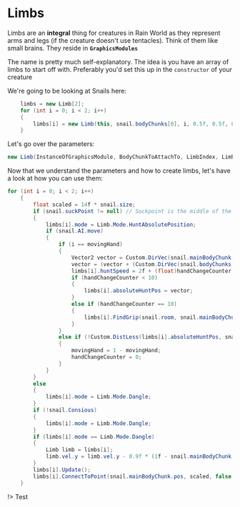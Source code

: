 # Limbs
Limbs are an **integral** thing for creatures in Rain World as they represent arms and legs (if the creature doesn't use tentacles). Think of them like small brains. They reside in **`GraphicsModules`**


The name is pretty much self-explanatory. The idea is you have an array of limbs to start off with. Preferably you'd set this up in the `constructor` of your creature


We're going to be looking at Snails here:

```cs
	limbs = new Limb[2];
	for (int i = 0; i < 2; i++)
	{
		limbs[i] = new Limb(this, snail.bodyChunks[0], i, 0.5f, 0.5f, 0.98f, 5f, 0.5f);
	}
```

Let's go over the parameters:
```cs
new Limb(InstanceOfGraphicsModule, BodyChunkToAttachTo, LimbIndex, LimbRadius, SurfaceFriction, AirFriction, DefaultHuntSpeed, DefaultQuickness);
```

Now that we understand the parameters and how to create limbs, let's have a look at how you can use them:

```cs
for (int i = 0; i < 2; i++)
	{
		float scaled = 14f * snail.size;
		if (snail.suckPoint != null) // Suckpoint is the middle of the tile the snail is currently on
		{
			limbs[i].mode = Limb.Mode.HuntAbsolutePosition;
			if (snail.AI.move)
			{
				if (i == movingHand)
				{
					Vector2 vector = Custom.DirVec(snail.mainBodyChunk.lastLastPos, snail.suckPoint.Value);
					vector = (vector + (Custom.DirVec(snail.bodyChunks[1].pos, snail.bodyChunks[0].pos) + Custom.PerpendicularVector((snail.bodyChunks[1].pos - snail.bodyChunks[0].pos).normalized) * 0.5f * ((i == 0) ? (-1f) : 1f))).normalized * scaled * 0.9f + snail.suckPoint.Value;
					limbs[i].huntSpeed = 2f + (float)handChangeCounter;
					if (handChangeCounter < 10)
					{
						limbs[i].absoluteHuntPos = vector;
					}
					else if (handChangeCounter == 10)
					{
						limbs[i].FindGrip(snail.room, snail.mainBodyChunk.pos, limbs[i].pos, scaled * 0.9f, vector, 2, 2, true);
					}
				}
				else if (!Custom.DistLess(limbs[i].absoluteHuntPos, snail.mainBodyChunk.pos, scaled * 0.9f) && handChangeCounter > 10)
				{
					movingHand = 1 - movingHand;
					handChangeCounter = 0;
				}
			}
		}
		else
		{
			limbs[i].mode = Limb.Mode.Dangle;
		}
		if (!snail.Consious)
		{
			limbs[i].mode = Limb.Mode.Dangle;
		}
		if (limbs[i].mode == Limb.Mode.Dangle)
		{
			Limb limb = limbs[i];
			limb.vel.y = limb.vel.y - 0.9f * (1f - snail.mainBodyChunk.submersion);
		}
		limbs[i].Update();
		limbs[i].ConnectToPoint(snail.mainBodyChunk.pos, scaled, false, 0f, snail.mainBodyChunk.vel, 0.5f, 0f);
	}
```

!> Test